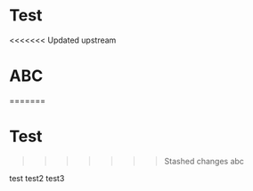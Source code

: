 # Test
<<<<<<< Updated upstream
# ABC
=======
# Test
>>>>>>> Stashed changes
abc


test
test2
test3
